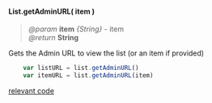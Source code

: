 #### List.getAdminURL( item )
> *@param* **item** _{String}_ - item  
> _@return_ **String**    

Gets the Admin URL to view the list (or an item if provided)  

```javascript
	var listURL = list.getAdminURL()
	var itemURL = list.getAdminURL(item)  
```  

<div class="code-header addGitHubLink" data-file="lib/list/getAdminURL.js"><a href="#" class="loadCode">relevant code</a></div><pre class=" language-javascript hideCode api"></pre> 
